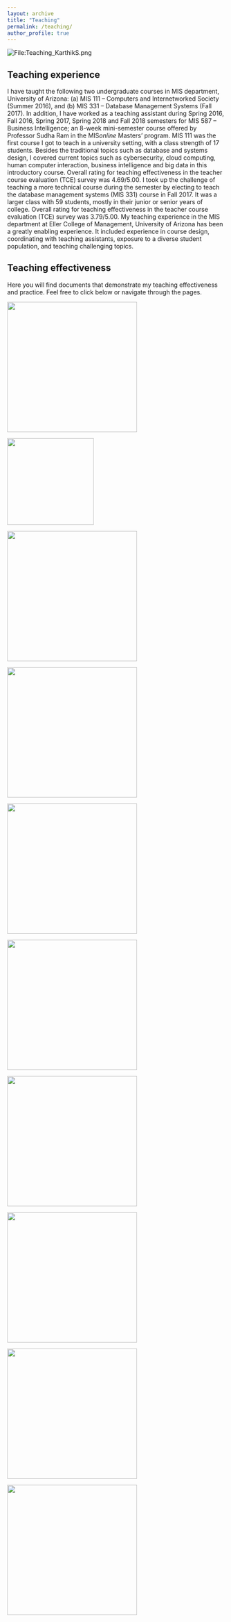 ```yaml
---
layout: archive
title: "Teaching"
permalink: /teaching/
author_profile: true
---
```


<div class="wp-caption aligncenter" style="width: 775px">
  <p>
    <img class="aligncenter" src="http://karanalytics.com/images/Teaching4.png" alt="File:Teaching_KarthikS.png"/>
  </p>
</div>

## Teaching experience

I have taught the following two undergraduate courses in MIS department, University of Arizona: (a) MIS 111 – Computers and Internetworked Society (Summer 2016), and (b) MIS 331 – Database Management Systems (Fall 2017). In addition, I have worked as a teaching assistant during Spring 2016, Fall 2016, Spring 2017, Spring 2018 and Fall 2018 semesters for MIS 587 – Business Intelligence; an 8-week mini-semester course offered by Professor Sudha Ram in the MIS*online* Masters’ program. MIS 111 was the first course I got to teach in a university setting, with a class strength of 17 students. Besides the traditional topics such as database and systems design, I covered current topics such as cybersecurity, cloud computing, human computer interaction, business intelligence and big data in this introductory course. Overall rating for teaching effectiveness in the teacher course evaluation (TCE) survey was 4.69/5.00. I took up the challenge of teaching a more technical course during the semester by electing to teach the database management systems (MIS 331) course in Fall 2017. It was a larger class with 59 students, mostly in their junior or senior years of college. Overall rating for teaching effectiveness in the teacher course evaluation (TCE) survey was 3.79/5.00. My teaching experience in the MIS department at Eller College of Management, University of Arizona has been a greatly enabling experience. It included experience in course design, coordinating with teaching assistants, exposure to a diverse student population, and teaching challenging topics.

## Teaching effectiveness

Here you will find documents that demonstrate my teaching effectiveness and practice. Feel free to click below or navigate through the pages.

  [<img src="http://karanalytics.com/images/lasalle.png" style="width: 300px">](http://karanalytics.com/files/LaSalle.pdf)

  [<img src="http://karanalytics.com/images/samplevideo.png" style="width: 200px">](https://youtu.be/IV-Fsuq-23Y)

  [<img src="http://karanalytics.com/images/letterZhipeng.png" style="width: 300px">](http://karanalytics.com/files/peerobservation.pdf)

  [<img src="http://karanalytics.com/images/sample_assignment.png" style="width: 300px">](http://karanalytics.com/files/Sample_assignment.pdf)

  [<img src="http://karanalytics.com/images/assignmentfeedback.png" style="width: 300px">](http://karanalytics.com/files/Sample_assignmentfeedback.pdf)

  [<img src="http://karanalytics.com/images/teachingrubric.png" style="width: 300px">](http://karanalytics.com/files/Sample_assessmentrubric.pdf)

  [<img src="http://karanalytics.com/images/syllabus.png" style="width: 300px">](http://karanalytics.com/files/Sample_syllabus.pdf)

  [<img src="http://karanalytics.com/images/lessonplan.png" style="width: 300px">](http://karanalytics.com/files/Sample_lessonplan.pdf)

  [<img src="http://karanalytics.com/images/tcemis111.png" style="width: 300px">](http://karanalytics.com/files/MIS111_feedback.pdf)

  [<img src="http://karanalytics.com/images/tcemis331.png" style="width: 300px">](http://karanalytics.com/files/MIS331_feedback.pdf)
